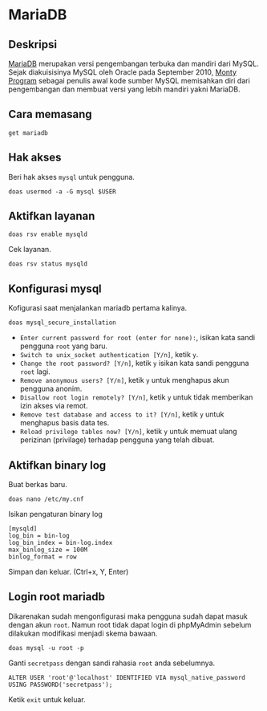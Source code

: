 # MariaDB

## Deskripsi

[MariaDB] merupakan versi pengembangan terbuka dan mandiri dari MySQL. Sejak diakuisisinya MySQL oleh Oracle pada September 2010, [Monty Program] sebagai penulis awal kode sumber MySQL memisahkan diri dari pengembangan dan membuat versi yang lebih mandiri yakni MariaDB.

## Cara memasang

```
get mariadb
```

## Hak akses

Beri hak akses `mysql` untuk pengguna.

```
doas usermod -a -G mysql $USER
```

## Aktifkan layanan

```
doas rsv enable mysqld
```

Cek layanan.

```
doas rsv status mysqld
```

## Konfigurasi mysql

Kofigurasi saat menjalankan mariadb pertama kalinya.

```
doas mysql_secure_installation
```
* `Enter current password for root (enter for none):`, isikan kata sandi pengguna `root` yang baru.
* `Switch to unix_socket authentication [Y/n]`, ketik `y`.
* `Change the root password? [Y/n]`, ketik `y` isikan kata sandi pengguna `root` lagi.
* `Remove anonymous users? [Y/n]`, ketik `y` untuk menghapus akun pengguna anonim.
* `Disallow root login remotely? [Y/n]`, ketik `y` untuk tidak memberikan izin akses via remot.
* `Remove test database and access to it? [Y/n]`, ketik `y` untuk menghapus basis data tes.
* `Reload privilege tables now? [Y/n]`, ketik `y` untuk memuat ulang perizinan (privilage) terhadap pengguna yang telah dibuat.

## Aktifkan binary log

Buat berkas baru.

```
doas nano /etc/my.cnf
```

Isikan pengaturan binary log

```
[mysqld]
log_bin = bin-log
log_bin_index = bin-log.index
max_binlog_size = 100M
binlog_format = row
```

Simpan dan keluar. (Ctrl+x, Y, Enter)

## Login root mariadb

Dikarenakan sudah mengonfigurasi maka pengguna sudah dapat masuk dengan akun `root`. Namun root tidak dapat login di phpMyAdmin sebelum dilakukan modifikasi menjadi skema bawaan.

```
doas mysql -u root -p
```

Ganti `secretpass` dengan sandi rahasia `root` anda sebelumnya.

```
ALTER USER 'root'@'localhost' IDENTIFIED VIA mysql_native_password USING PASSWORD('secretpass');
```

Ketik `exit` untuk keluar.

[Monty Program]:https://mariadb.com/
[MariaDB]:https://mariadb.org/
